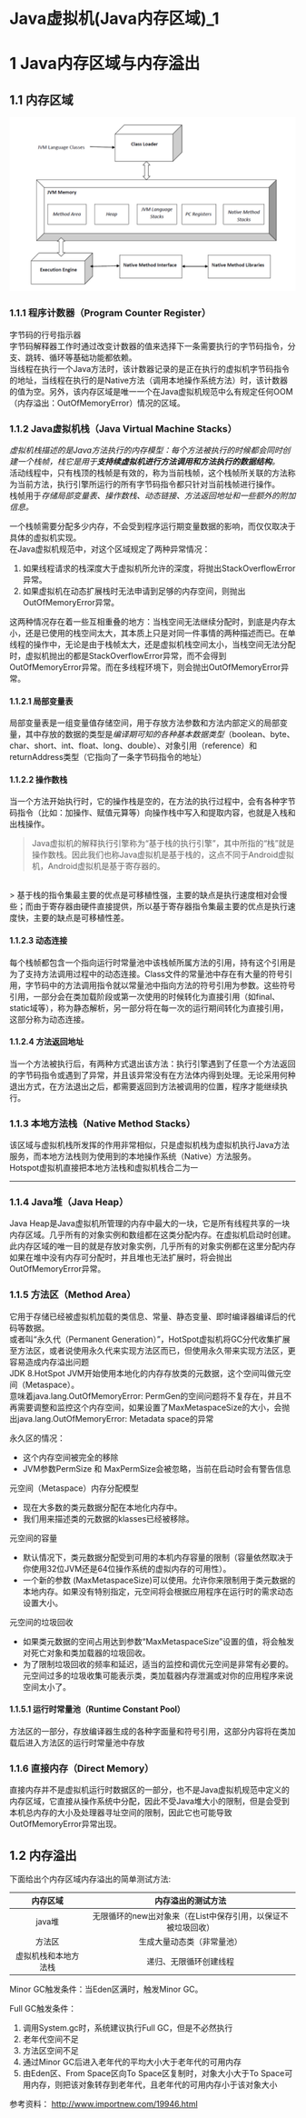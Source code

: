 # Java虚拟机(Java内存区域)_1


# 1 Java内存区域与内存溢出

## 1.1 内存区域

![Alt text](https://raw.githubusercontent.com/zhangtao6483/note/master/img/jvm/JvmSpec7.png)

### 1.1.1 程序计数器（Program Counter Register）

字节码的行号指示器<br>
字节码解释器工作时通过改变计数器的值来选择下一条需要执行的字节码指令，分支、跳转、循环等基础功能都依赖。<br>
当线程在执行一个Java方法时，该计数器记录的是正在执行的虚拟机字节码指令的地址，当线程在执行的是Native方法（调用本地操作系统方法）时，该计数器的值为空。另外，该内存区域是唯一一个在Java虚拟机规范中么有规定任何OOM（内存溢出：OutOfMemoryError）情况的区域。

### 1.1.2 Java虚拟机栈（Java Virtual Machine Stacks）

*虚拟机栈描述的是Java方法执行的内存模型：每个方法被执行的时候都会同时创建一个栈帧，栈它是用于**支持续虚拟机进行方法调用和方法执行的数据结构**。*
<br>
活动线程中，只有栈顶的栈帧是有效的，称为当前栈帧，这个栈帧所关联的方法称为当前方法，执行引擎所运行的所有字节码指令都只针对当前栈帧进行操作。<br>
栈帧用于*存储局部变量表、操作数栈、动态链接、方法返回地址和一些额外的附加信息。*

一个栈帧需要分配多少内存，不会受到程序运行期变量数据的影响，而仅仅取决于具体的虚拟机实现。<br>
在Java虚拟机规范中，对这个区域规定了两种异常情况：

 1. 如果线程请求的栈深度大于虚拟机所允许的深度，将抛出StackOverflowError异常。
 2. 如果虚拟机在动态扩展栈时无法申请到足够的内存空间，则抛出OutOfMemoryError异常。

这两种情况存在着一些互相重叠的地方：当栈空间无法继续分配时，到底是内存太小，还是已使用的栈空间太大，其本质上只是对同一件事情的两种描述而已。在单线程的操作中，无论是由于栈帧太大，还是虚拟机栈空间太小，当栈空间无法分配时，虚拟机抛出的都是StackOverflowError异常，而不会得到OutOfMemoryError异常。而在多线程环境下，则会抛出OutOfMemoryError异常。

#### 1.1.2.1 局部变量表

局部变量表是一组变量值存储空间，用于存放方法参数和方法内部定义的局部变量，其中存放的数据的类型是*编译期可知的各种基本数据类型*（boolean、byte、char、short、int、float、long、double）、对象引用（reference）和returnAddress类型（它指向了一条字节码指令的地址）

#### 1.1.2.2 操作数栈

当一个方法开始执行时，它的操作栈是空的，在方法的执行过程中，会有各种字节码指令（比如：加操作、赋值元算等）向操作栈中写入和提取内容，也就是入栈和出栈操作。

> Java虚拟机的解释执行引擎称为“基于栈的执行引擎”，其中所指的“栈”就是操作数栈。因此我们也称Java虚拟机是基于栈的，这点不同于Android虚拟机，Android虚拟机是基于寄存器的。
>  
<br>
> 基于栈的指令集最主要的优点是可移植性强，主要的缺点是执行速度相对会慢些；而由于寄存器由硬件直接提供，所以基于寄存器指令集最主要的优点是执行速度快，主要的缺点是可移植性差。

#### 1.1.2.3 动态连接

每个栈帧都包含一个指向运行时常量池中该栈帧所属方法的引用，持有这个引用是为了支持方法调用过程中的动态连接。Class文件的常量池中存在有大量的符号引用，字节码中的方法调用指令就以常量池中指向方法的符号引用为参数。这些符号引用，一部分会在类加载阶段或第一次使用的时候转化为直接引用（如final、static域等），称为静态解析，另一部分将在每一次的运行期间转化为直接引用，这部分称为动态连接。

#### 1.1.2.4 方法返回地址

当一个方法被执行后，有两种方式退出该方法：执行引擎遇到了任意一个方法返回的字节码指令或遇到了异常，并且该异常没有在方法体内得到处理。无论采用何种退出方式，在方法退出之后，都需要返回到方法被调用的位置，程序才能继续执行。

### 1.1.3 本地方法栈（Native Method Stacks）

该区域与虚拟机栈所发挥的作用非常相似，只是虚拟机栈为虚拟机执行Java方法服务，而本地方法栈则为使用到的本地操作系统（Native）方法服务。<br>
Hotspot虚拟机直接把本地方法栈和虚拟机栈合二为一

---

### 1.1.4 Java堆（Java Heap）

Java Heap是Java虚拟机所管理的内存中最大的一块，它是所有线程共享的一块内存区域。几乎所有的对象实例和数组都在这类分配内存。在虚拟机启动时创建。此内存区域的唯一目的就是存放对象实例，几乎所有的对象实例都在这里分配内存
如果在堆中没有内存可分配时，并且堆也无法扩展时，将会抛出OutOfMemoryError异常。

### 1.1.5 方法区（Method Area）

它用于存储已经被虚拟机加载的类信息、常量、静态变量、即时编译器编译后的代码等数据。<br>
或者叫“永久代（Permanent Generation）”，HotSpot虚拟机将GC分代收集扩展至方法区，或者说使用永久代来实现方法区而已，但使用永久带来实现方法区，更容易造成内存溢出问题<br>
JDK 8.HotSpot JVM开始使用本地化的内存存放类的元数据，这个空间叫做元空间（Metaspace）。<br>
意味着java.lang.OutOfMemoryError: PermGen的空间问题将不复存在，并且不再需要调整和监控这个内存空间，如果设置了MaxMetaspaceSize的大小，会抛出java.lang.OutOfMemoryError: Metadata space的异常

永久区的情况：

 - 这个内存空间被完全的移除 
 - JVM参数PermSize 和 MaxPermSize会被忽略，当前在启动时会有警告信息 

 
元空间（Metaspace）内存分配模型

 - 现在大多数的类元数据分配在本地化内存中。
 - 我们用来描述类的元数据的klasses已经被移除。 

元空间的容量

 - 默认情况下，类元数据分配受到可用的本机内存容量的限制（容量依然取决于你使用32位JVM还是64位操作系统的虚拟内存的可用性）。 
 - 一个新的参数 (MaxMetaspaceSize)可以使用。允许你来限制用于类元数据的本地内存。如果没有特别指定，元空间将会根据应用程序在运行时的需求动态设置大小。 

元空间的垃圾回收<br>

 - 如果类元数据的空间占用达到参数“MaxMetaspaceSize”设置的值，将会触发对死亡对象和类加载器的垃圾回收。 
 - 为了限制垃圾回收的频率和延迟，适当的监控和调优元空间是非常有必要的。元空间过多的垃圾收集可能表示类，类加载器内存泄漏或对你的应用程序来说空间太小了。

#### 1.1.5.1 运行时常量池（Runtime Constant Pool）

方法区的一部分，存放编译器生成的各种字面量和符号引用，这部分内容将在类加载后进入方法区的运行时常量池中存放

### 1.1.6 直接内存（Direct Memory）

直接内存并不是虚拟机运行时数据区的一部分，也不是Java虚拟机规范中定义的内存区域，它直接从操作系统中分配，因此不受Java堆大小的限制，但是会受到本机总内存的大小及处理器寻址空间的限制，因此它也可能导致OutOfMemoryError异常出现。


## 1.2 内存溢出

下面给出个内存区域内存溢出的简单测试方法:

| 内存区域              |    内存溢出的测试方法                                  |
| :-----------------:  | :---------------------------------------------------:|
| java堆               |无限循环的new出对象来（在List中保存引用，以保证不被垃圾回收） |
| 方法区                |   生成大量动态类（非常量池）						      |
| 虚拟机栈和本地方法栈    |   递归、无限循环创建线程							      |


Minor GC触发条件：当Eden区满时，触发Minor GC。

Full GC触发条件：

1. 调用System.gc时，系统建议执行Full GC，但是不必然执行
2. 老年代空间不足
3. 方法区空间不足
4. 通过Minor GC后进入老年代的平均大小大于老年代的可用内存
5. 由Eden区、From Space区向To Space区复制时，对象大小大于To Space可用内存，则把该对象转存到老年代，且老年代的可用内存小于该对象大小

参考资料：
http://www.importnew.com/19946.html
